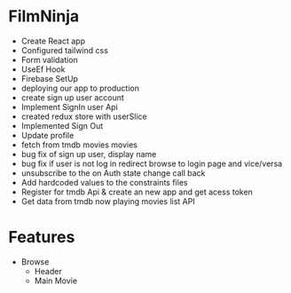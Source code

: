# FilmNinja

- Create React app
- Configured tailwind css 
- Form validation 
- UseEf Hook
- Firebase SetUp
- deploying our app to production
- create sign up user account
- Implement SignIn user Api
- created redux store with userSlice
- Implemented Sign Out 
- Update profile
-  fetch from tmdb movies movies
- bug fix of sign up user, display name
- bug fix if user is not log in redirect browse to login page and vice/versa
- unsubscribe to the on Auth state change call back
- Add hardcoded values to the constraints files
- Register for tmdb Api & create an new app and get acess token
- Get data from tmdb now playing movies list API



# Features

- Browse
  - Header
  - Main Movie
     